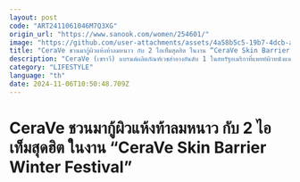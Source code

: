 ```yaml
---
layout: post
code: "ART2411061046M7Q3XG"
origin_url: "https://www.sanook.com/women/254601/"
image: "https://github.com/user-attachments/assets/4a58b5c5-19b7-4dcb-a60a-59f1062d4bca"
title: "CeraVe ชวนมากู้ผิวแห้งท้าลมหนาว กับ 2 ไอเท็มสุดฮิต ในงาน “CeraVe Skin Barrier Winter Festival”"
description: "CeraVe (เซราวี) แบรนด์ผลิตภัณฑ์เวชสำอางอันดับ 1 ในสหรัฐอเมริกาที่แพทย์ผิวหนังแนะนำ"
category: "LIFESTYLE"
language: "th"
date: 2024-11-06T10:50:48.709Z
---
```


# CeraVe ชวนมากู้ผิวแห้งท้าลมหนาว กับ 2 ไอเท็มสุดฮิต ในงาน “CeraVe Skin Barrier Winter Festival”